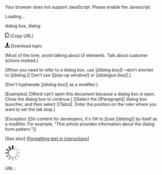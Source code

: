 Your browser does not support JavaScript. Please enable the Javascript.

Loading...

dialog box, dialog

![Copy URL](dialog-box-dialog_files/Copy.png) [Copy URL]

![Download](dialog-box-dialog_files/Download.png)
Download topic

[Most of the time, avoid talking about UI elements. Talk about customer actions instead.]

[When you need to refer to a dialog box, use ]*[dialog box]*[—don’t shorten to ]*[dialog.]*[ Don't use ]*[pop-up window]*[ or ]*[dialogue box]*[.]

[Don't hyphenate ]*[dialog box]*[ as a modifier.]

[Examples]
[[Word can’t open this document because a dialog box is open. Close the dialog box to continue.]
][Select the ][Paragraph][ dialog box launcher, and then select ][Tabs][. Enter the position on the ruler where you want to set the tab stop.]

[Exception ][[In content for developers, it's OK to ][use ]*[dialog]*[ by itself as a modifier. For example, "This article provides information about the dialog form pattern."]]

[See also] [[Formatting text in instructions](https://worldready.cloudapp.net/Styleguide/Read?id=2700&topicid=29014)]

![In progress](dialog-box-dialog_files/activity-large.gif)

URL :


